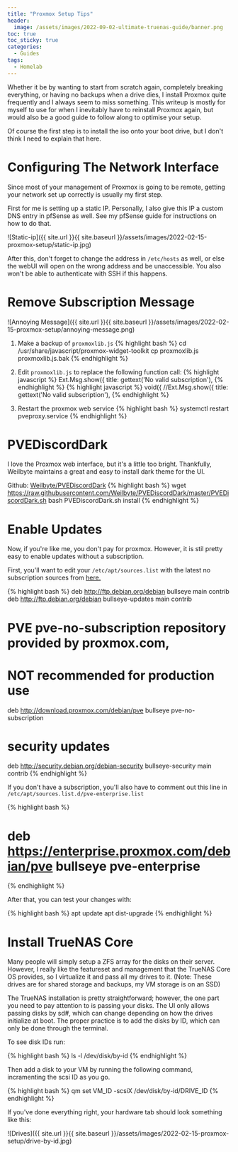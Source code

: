 ```yaml
---
title: "Proxmox Setup Tips"
header:
  image: /assets/images/2022-09-02-ultimate-truenas-guide/banner.png
toc: true
toc_sticky: true
categories:
  - Guides
tags:
  - Homelab
---
```


Whether it be by wanting to start from scratch again, completely breaking everything, or having no backups when a drive dies, I install Proxmox quite frequently and I always seem to miss something. This writeup is mostly for myself to use for when I inevitably have to reinstall Proxmox again, but would also be a good guide to follow along to optimise your setup.

Of course the first step is to install the iso onto your boot drive, but I don't think I need to explain that here.

# Configuring The Network Interface

Since most of your management of Proxmox is going to be remote, getting your network set up correctly is usually my first step.

First for me is setting up a static IP. Personally, I also give this IP a custom DNS entry in pfSense as well. See my pfSense guide for instructions on how to do that.

![Static-ip]({{ site.url }}{{ site.baseurl }}/assets/images/2022-02-15-proxmox-setup/static-ip.jpg)

After this, don't forget to change the address in `/etc/hosts` as well, or else the webUI will open on the wrong address and be unaccessible. You also won't be able to authenticate with SSH if this happens.

# Remove Subscription Message
![Annoying Message]({{ site.url }}{{ site.baseurl }}/assets/images/2022-02-15-proxmox-setup/annoying-message.png)

1. Make a backup of `proxmoxlib.js`
{% highlight bash %}
cd /usr/share/javascript/proxmox-widget-toolkit
cp proxmoxlib.js proxmoxlib.js.bak
{% endhighlight %}

2. Edit `proxmoxlib.js` to replace the following function call:
{% highlight javascript %}
Ext.Msg.show({
  title: gettext('No valid subscription'),
{% endhighlight %}
{% highlight javascript %}
void({ //Ext.Msg.show({
  title: gettext('No valid subscription'),
{% endhighlight %}

3. Restart the proxmox web service
{% highlight bash %}
systemctl restart pveproxy.service
{% endhighlight %}

# PVEDiscordDark

I love the Proxmox web interface, but it's a little too bright. Thankfully, Weilbyte maintains a great and easy to install dark theme for the UI.

Github: [Weilbyte/PVEDiscordDark](https://github.com/Weilbyte/PVEDiscordDark)
{% highlight bash %}
wget https://raw.githubusercontent.com/Weilbyte/PVEDiscordDark/master/PVEDiscordDark.sh
bash PVEDiscordDark.sh install
{% endhighlight %}

# Enable Updates

Now, if you're like me, you don't pay for proxmox. However, it is stil pretty easy to enable updates without a subscription.

First, you'll want to edit your `/etc/apt/sources.list` with the latest no subscription sources from [here.](https://pve.proxmox.com/wiki/Package_Repositories)

{% highlight bash %}
deb http://ftp.debian.org/debian bullseye main contrib
deb http://ftp.debian.org/debian bullseye-updates main contrib

# PVE pve-no-subscription repository provided by proxmox.com,
# NOT recommended for production use
deb http://download.proxmox.com/debian/pve bullseye pve-no-subscription

# security updates
deb http://security.debian.org/debian-security bullseye-security main contrib
{% endhighlight %}

If you don't have a subscription, you'll also have to comment out this line in `/etc/apt/sources.list.d/pve-enterprise.list`

{% highlight bash %}
# deb https://enterprise.proxmox.com/debian/pve bullseye pve-enterprise
{% endhighlight %}

After that, you can test your changes with:

{% highlight bash %}
apt update
apt dist-upgrade
{% endhighlight %}

# Install TrueNAS Core

Many people will simply setup a ZFS array for the disks on their server. However, I really like the featureset and management that the TrueNAS Core OS provides, so I virtualize it and pass all my drives to it. (Note: These drives are for shared storage and backups, my VM storage is on an SSD)

The TrueNAS installation is pretty straightforward; however, the one part you need to pay attention to is passing your disks. The UI only allows passing disks by sd#, which can change depending on how the drives initialize at boot. The proper practice is to add the disks by ID, which can only be done through the terminal.

To see disk IDs run:

{% highlight bash %}
ls -l /dev/disk/by-id
{% endhighlight %}

Then add a disk to your VM by running the following command, incramenting the scsi ID as you go.

{% highlight bash %}
qm set VM_ID -scsiX /dev/disk/by-id/DRIVE_ID
{% endhighlight %}

If you've done everything right, your hardware tab should look something like this:

![Drives]({{ site.url }}{{ site.baseurl }}/assets/images/2022-02-15-proxmox-setup/drive-by-id.jpg)